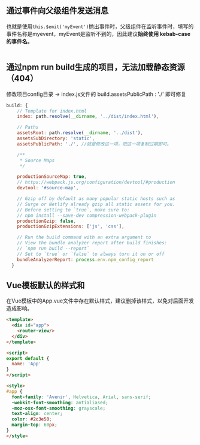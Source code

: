 ## 通过事件向父级组件发送消息

也就是使用`this.$emit('myEvent')`抛出事件时，父级组件在监听事件时，填写的事件名称是myevent，myEvent是监听不到的，因此建议**始终使用 kebab-case 的事件名。**

```

```

## 通过npm run build生成的项目，无法加载静态资源（404）

修改项目config目录 -> index.js文件的 build.assetsPublicPath : './' 即可修复

```javascript
build: {
    // Template for index.html
    index: path.resolve(__dirname, '../dist/index.html'),

    // Paths
    assetsRoot: path.resolve(__dirname, '../dist'),
    assetsSubDirectory: 'static',
    assetsPublicPath: './', //就是修改这一项，把这一项复制过期即可。

    /**
     * Source Maps
     */

    productionSourceMap: true,
    // https://webpack.js.org/configuration/devtool/#production
    devtool: '#source-map',

    // Gzip off by default as many popular static hosts such as
    // Surge or Netlify already gzip all static assets for you.
    // Before setting to `true`, make sure to:
    // npm install --save-dev compression-webpack-plugin
    productionGzip: false,
    productionGzipExtensions: ['js', 'css'],

    // Run the build command with an extra argument to
    // View the bundle analyzer report after build finishes:
    // `npm run build --report`
    // Set to `true` or `false` to always turn it on or off
    bundleAnalyzerReport: process.env.npm_config_report
  }
```

## Vue模板默认的样式和

在Vue模板中的App.vue文件中存在默认样式，建议删掉该样式，以免对后面开发造成影响。

```html
<template>
  <div id="app">
    <router-view/>
  </div>
</template>

<script>
export default {
  name: 'App'
}
</script>

<style>
#app {
  font-family: 'Avenir', Helvetica, Arial, sans-serif;
  -webkit-font-smoothing: antialiased;
  -moz-osx-font-smoothing: grayscale;
  text-align: center;
  color: #2c3e50;
  margin-top: 60px;
}
</style>
```